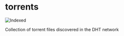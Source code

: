 torrents 
========
![Indexed](https://img.shields.io/badge/indexed-224535-blue)

Collection of torrent files discovered in the DHT network
